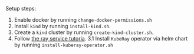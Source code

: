 Setup steps:

1. Enable docker by running `change-docker-permissions.sh`
2. Install `kind` by running `install-kind.sh`.
3. Create a `kind` cluster by running `create-kind-cluster.sh`.
3. Follow [the ray service tutoria](https://docs.ray.io/en/latest/cluster/kubernetes/user-guides/rayservice.html#example-serve-two-simple-ray-serve-applications-using-rayservice).
    3.1 Install `KubeRay` operator via helm chart by running `install-kuberay-operator.sh`
